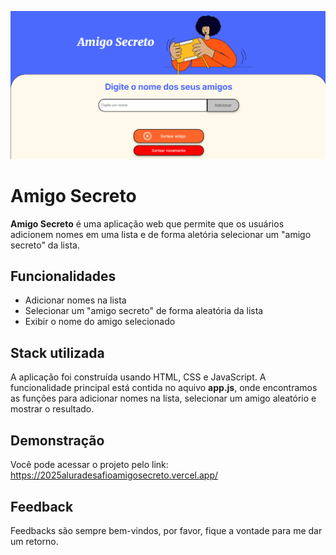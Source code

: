![Imagem da Aplicação](assets/printscreendoprojeto.png)

# Amigo Secreto

**Amigo Secreto** é uma aplicação web que permite que os usuários adicionem nomes em uma lista e de forma aletória selecionar um "amigo secreto" da lista.



## Funcionalidades

- Adicionar nomes na lista
- Selecionar um "amigo secreto" de forma aleatória da lista
- Exibir o nome do amigo selecionado

## Stack utilizada

A aplicação foi construída usando HTML, CSS e JavaScript. A funcionalidade principal está contida no aquivo **app.js**, onde encontramos as funções para adicionar nomes na lista, selecionar um amigo aleatório e mostrar o resultado.





## Demonstração

Você pode acessar o projeto pelo link: https://2025aluradesafioamigosecreto.vercel.app/


## Feedback

Feedbacks são sempre bem-vindos, por favor, fique a vontade para me dar um retorno.

